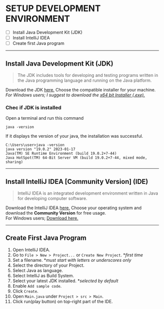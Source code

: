 # SETUP DEVELOPMENT ENVIRONMENT

- [ ] Install Java Development Kit (JDK)
- [ ] Install IntelliJ IDEA
- [ ] Create first Java program
---

## Install Java Development Kit (JDK)
> The JDK includes tools for developing and testing programs written in the Java programming language and running on the Java platform.

Download the JDK [here.](https://www.oracle.com/ph/java/technologies/downloads/) Choose the compatible installer for your machine. </br> *For Windows users; I suggest to download the [x64 bit Installer (.exe).](https://download.oracle.com/java/19/latest/jdk-19_windows-x64_bin.exe)*

### Chec if JDK is installed

Open a terminal and run this command

```
java -version
```

If it displays the version of your java, the installation was successful.

``` 
C:\Users\user>java -version
java version "19.0.2" 2023-01-17
Java(TM) SE Runtime Environment (build 19.0.2+7-44)
Java HotSpot(TM) 64-Bit Server VM (build 19.0.2+7-44, mixed mode, sharing)
```

---
## Install IntelliJ IDEA [Community Version] (IDE)
> IntelliJ IDEA is an integrated development environment written in Java for developing computer software.

Download the IntelliJ IDEA [here.](https://www.jetbrains.com/idea/download/#section=windows) Choose your operating system and download the **Community Version** for free usage. </br>
For Windows users;  [Download here.](https://www.jetbrains.com/idea/download/download-thanks.html?platform=windows&code=IIC)

---
## Create First Java Program
1. Open IntelliJ IDEA.
2. Go to `File > New > Project...` or `Create New Project`. **first time*
3. Set a filename. **must start with letters or underscores only*
4. Select the directory of your Project.
5. Select Java as language.
6. Select IntelliJ as Build System.
7. Select your latest JDK installed. **selected by default*
8. Enable `Add sample code`.
9. Click `Create`.
10. Open `Main.java` under `Project > src > Main`.
11. Click run(play button) on top-right part of the IDE.

